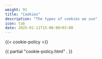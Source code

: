 ```yaml
---
weight: 91
title: "Cookies"
description: "The types of cookies we use"
icon: tab
date: 2025-01-11T15:00:00+03:00
---
```


{{< cookie-policy >}}

{{ partial "cookie-policy.html" . }}
